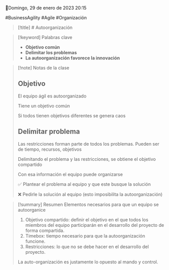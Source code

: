 📆Domingo, 29 de enero de 2023 20:15

#BusinessAgility #Agile #Organización 
>[!title] # Autoorganización

>[!keyword] Palabras clave
>- **Objetivo común**
>- **Delimitar los problemas**
>- **La autoorganización favorece la innovación**

>[!note] Notas de la clase 
>## Objetivo
>El equipo ágil es autoorganizado
>
>Tiene un objetivo común
>
>Si todos tienen objetivos diferentes se genera caos
>
>## Delimitar problema
>Las restricciones forman parte de todos los problemas.
>Pueden ser de tiempo, recursos, objetivos
>
>Delimitando el problema y las restricciones, se obtiene el objetivo compartido
>
>Con esa información el equipo puede organizarse
>
>✅ Plantear el problema al equipo y que este busque la solución
>
>❌ Pedirle la solución al equipo (esto imposibilita la autoorganización)


>[!summary] Resumen
>Elementos necesarios para que un equipo se autoorganice
>1. Objetivo compartido: definir el objetivo en el que todos los miembros del equipo participarán en el desarrollo del proyecto de forma compartida.
>2. Timebox: tiempo necesario para que la autoorganización funcione.
>3. Restricciones: lo que no se debe hacer en el desarrollo del proyecto.
>
>La auto-organización es justamente lo opuesto al mando y control. 